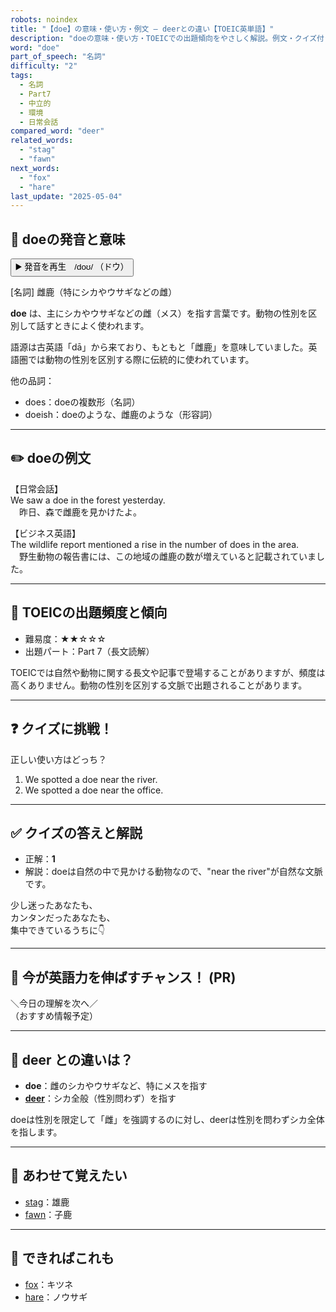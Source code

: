 ```yaml
---
robots: noindex
title: "【doe】の意味・使い方・例文 ― deerとの違い【TOEIC英単語】"
description: "doeの意味・使い方・TOEICでの出題傾向をやさしく解説。例文・クイズ付きでdeerとの違いもわかりやすく学べます。"
word: "doe"
part_of_speech: "名詞"
difficulty: "2"
tags:
  - 名詞
  - Part7
  - 中立的
  - 環境
  - 日常会話
compared_word: "deer"
related_words:
  - "stag"
  - "fawn"
next_words:
  - "fox"
  - "hare"
last_update: "2025-05-04"
---
```


## 🔰 doeの発音と意味

<button class="play-audio" onclick="playTTS('doe')">
  <span class="play-audio-main">
    ▶️ 発音を再生　/doʊ/
  </span>
  <span class="play-audio-sub">
    （ドウ）
  </span>
</button>

[名詞] 雌鹿（特にシカやウサギなどの雌）

**doe** は、主にシカやウサギなどの雌（メス）を指す言葉です。動物の性別を区別して話すときによく使われます。

語源は古英語「dā」から来ており、もともと「雌鹿」を意味していました。英語圏では動物の性別を区別する際に伝統的に使われています。

他の品詞：  
- does：doeの複数形（名詞）
- doeish：doeのような、雌鹿のような（形容詞）

---

## ✏️ doeの例文

【日常会話】  
We saw a doe in the forest yesterday.  
　昨日、森で雌鹿を見かけたよ。

【ビジネス英語】  
The wildlife report mentioned a rise in the number of does in the area.  
　野生動物の報告書には、この地域の雌鹿の数が増えていると記載されていました。

---

## 🎯 TOEICの出題頻度と傾向

- 難易度：★★☆☆☆
- 出題パート：Part 7（長文読解）

TOEICでは自然や動物に関する長文や記事で登場することがありますが、頻度は高くありません。動物の性別を区別する文脈で出題されることがあります。

---

## ❓ クイズに挑戦！

正しい使い方はどっち？

1. We spotted a doe near the river.  
2. We spotted a doe near the office.

---

## ✅ クイズの答えと解説

- 正解：**1**
- 解説：doeは自然の中で見かける動物なので、"near the river"が自然な文脈です。

少し迷ったあなたも、  
カンタンだったあなたも、  
集中できているうちに👇️

---

## 🚀 今が英語力を伸ばすチャンス！ (PR)

<div class="info-center">
＼今日の理解を次へ／<br>  
（おすすめ情報予定）
</div>

---

## 🤔  deer との違いは？

- **doe**：雌のシカやウサギなど、特にメスを指す
- **[deer](/deer)**：シカ全般（性別問わず）を指す

doeは性別を限定して「雌」を強調するのに対し、deerは性別を問わずシカ全体を指します。

---

## 🧩 あわせて覚えたい

- [stag](/stag)：雄鹿
- [fawn](/fawn)：子鹿

---

## 📖 できればこれも

- [fox](/fox)：キツネ
- [hare](/hare)：ノウサギ

<!-- cvid: aid38_bid45 -->
